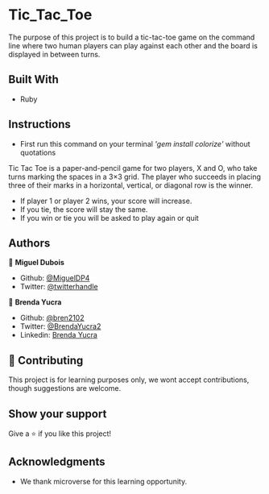 # Tic_Tac_Toe

The purpose of this project is to build a tic-tac-toe game on the command line where two human players can play against each other and the board is displayed in between turns.

## Built With

- Ruby

## Instructions

 - First run this command on your terminal *'gem install colorize'*  without quotations

 Tic Tac Toe is a paper-and-pencil game for two players, X and O, who take turns marking the spaces in a 3×3 grid. The player who succeeds in placing three of their marks in a horizontal, vertical, or diagonal row is the winner. 

 - If player 1 or player 2 wins, your score will increase.
 - If you tie, the score will stay the same.
 - If you win or tie you will be asked to play again or quit


## Authors

👤 **Miguel Dubois**

- Github: [@MiguelDP4](https://github.com/MiguelDP4)
- Twitter: [@twitterhandle](https://twitter.com/Mike_DP4)

👤 **Brenda Yucra**

- Github: [@bren2102](https://github.com/bren2102) 
- Twitter: [@BrendaYucra2](https://twitter.com/BrendaYucra)
- Linkedin: [Brenda Yucra](https://www.linkedin.com/in/brenda-yucra-51980681/)

## 🤝 Contributing

This project is for learning purposes only, we wont accept contributions, though suggestions are welcome.

## Show your support

Give a ⭐️ if you like this project!

## Acknowledgments

- We thank microverse for this learning opportunity.